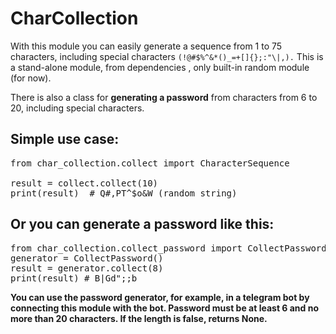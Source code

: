 # CharCollection

With this module you can easily generate a sequence from 1 to 75 characters, including special characters ``(!@#$%^&*()_=+[]{};:"\|,).``
This is a stand-alone module, from dependencies , only built-in random module (for now).

There is also a class for **generating a password** from characters from 6 to 20, including special characters.

## Simple use case:
<pre>
from char_collection.collect import CharacterSequence

result = collect.collect(10)
print(result)  # Q#,PT^$o&W (random string)
</pre>

## Or you can generate a password like this:
<pre>
from char_collection.collect_password import CollectPassword
generator = CollectPassword()
result = generator.collect(8) 
print(result) # B|Gd";;b
</pre>

**You can use the password generator, for example, in a telegram bot by connecting this module with the bot. 
Password must be at least 6 and no more than 20 characters.
If the length is false, returns None.**
